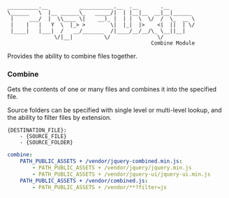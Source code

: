```
__________.__          ___________.__  .__       .__        
\______   \  |__ ______\_   _____/|  | |__|__  __|__|______ 
 |     ___/  |  \\____ \|    __)_ |  | |  \  \/  /  \_  __ \
 |    |   |   Y  \  |_> >        \|  |_|  |>    <|  ||  | \/
 |____|   |___|  /   __/_______  /|____/__/__/\_ \__||__|   
               \/|__|          \/               \/          
                                              Combine Module
```

Provides the ability to combine files together.

### Combine

Gets the contents of one or many files and combines it into the specified file.

Source folders can be specified with single level or multi-level lookup, and the ability to filter files by extension.

```
{DESTINATION_FILE}:
    - {SOURCE_FILE}
    - {SOURCE_FOLDER}
```

```yaml
combine:
    PATH_PUBLIC_ASSETS + /vendor/jquery-combined.min.js:
        - PATH_PUBLIC_ASSETS + /vendor/jquery/jquery.min.js
        - PATH_PUBLIC_ASSETS + /vendor/jquery-ui/jquery-ui.min.js
    PATH_PUBLIC_ASSETS + /vendor/combined.js:
        - PATH_PUBLIC_ASSETS + /vendor/**?filter=js

```